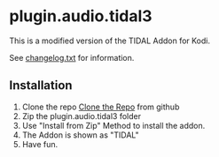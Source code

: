 # plugin.audio.tidal3

This is a modified version of the TIDAL Addon for Kodi.

See [changelog.txt](https://github.com/MarcusJohnson91/KodiTidal/blob/master/changelog.txt) for information.

## Installation

1. Clone the repo [Clone the Repo](https://github.com/MarcusJohnson91/KodiTidal) from github
2. Zip the plugin.audio.tidal3 folder
2. Use "Install from Zip" Method to install the addon.
3. The Addon is shown as "TIDAL"
4. Have fun.
